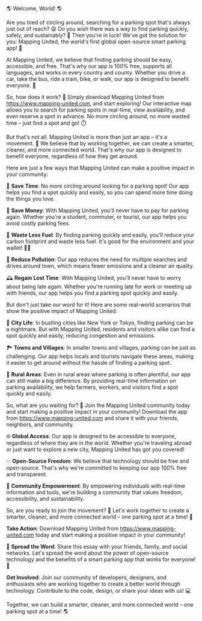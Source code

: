 🌎️ Welcome, World! 🌎️

Are you tired of circling around, searching for a parking spot that's always just out of reach? 😩 Do you wish there was a way to find parking quickly, safely, and sustainably? 💪 Then you're in luck! We've got the solution for you: Mapping United, the world's first global open-source smart parking app! 🚀

At Mapping United, we believe that finding parking should be easy, accessible, and free. That's why our app is 100% free, supports all languages, and works in every country and county. Whether you drive a car, take the bus, ride a train, bike, or walk, our app is designed to benefit everyone. 🌈

So, how does it work? 🤔 Simply download Mapping United from https://www.mapping-united.com, and start exploring! Our interactive map allows you to search for parking spots in real-time, view availability, and even reserve a spot in advance. No more circling around, no more wasted time – just find a spot and go! ⏱️

But that's not all. Mapping United is more than just an app – it's a movement. 🌟 We believe that by working together, we can create a smarter, cleaner, and more connected world. That's why our app is designed to benefit everyone, regardless of how they get around.

Here are just a few ways that Mapping United can make a positive impact in your community:

📍️ **Save Time**: No more circling around looking for a parking spot! Our app helps you find a spot quickly and easily, so you can spend more time doing the things you love.

💸 **Save Money**: With Mapping United, you'll never have to pay for parking again. Whether you're a student, commuter, or tourist, our app helps you avoid costly parking fees.

🌟 **Waste Less Fuel**: By finding parking quickly and easily, you'll reduce your carbon footprint and waste less fuel. It's good for the environment and your wallet! 🏃‍♂️

🔴 **Reduce Pollution**: Our app reduces the need for multiple searches and drives around town, which means fewer emissions and a cleaner air quality.

🕰️ **Regain Lost Time**: With Mapping United, you'll never have to worry about being late again. Whether you're running late for work or meeting up with friends, our app helps you find a parking spot quickly and easily.

But don't just take our word for it! Here are some real-world scenarios that show the positive impact of Mapping United:

🚗 **City Life**: In bustling cities like New York or Tokyo, finding parking can be a nightmare. But with Mapping United, residents and visitors alike can find a spot quickly and easily, reducing congestion and emissions.

🏞️ **Towns and Villages**: In smaller towns and villages, parking can be just as challenging. Our app helps locals and tourists navigate these areas, making it easier to get around without the hassle of finding a parking spot.

🚂 **Rural Areas**: Even in rural areas where parking is often plentiful, our app can still make a big difference. By providing real-time information on parking availability, we help farmers, workers, and visitors find a spot quickly and easily.

So, what are you waiting for? 🎉 Join the Mapping United community today and start making a positive impact in your community! Download the app from https://www.mapping-united.com and share it with your friends, neighbors, and community.

🌐 **Global Access**: Our app is designed to be accessible to everyone, regardless of where they are in the world. Whether you're traveling abroad or just want to explore a new city, Mapping United has got you covered!

💥 **Open-Source Freedom**: We believe that technology should be free and open-source. That's why we're committed to keeping our app 100% free and transparent.

🌈 **Community Empowerment**: By empowering individuals with real-time information and tools, we're building a community that values freedom, accessibility, and sustainability.

So, are you ready to join the movement? 🎉 Let's work together to create a smarter, cleaner, and more connected world – one parking spot at a time! 💪

**Take Action**: Download Mapping United from https://www.mapping-united.com today and start making a positive impact in your community!

🌟 **Spread the Word**: Share this essay with your friends, family, and social networks. Let's spread the word about the power of open-source technology and the benefits of a smart parking app that works for everyone! 📱

**Get Involved**: Join our community of developers, designers, and enthusiasts who are working together to create a better world through technology. Contribute to the code, design, or share your ideas with us! 💻

Together, we can build a smarter, cleaner, and more connected world – one parking spot at a time! 🌎️